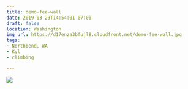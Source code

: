```yaml
---
title: demo-fee-wall
date: 2019-03-23T14:54:01-07:00
draft: false
location: Washington
img_url: https://d17enza3bfujl8.cloudfront.net/demo-fee-wall.jpg
tags:
- Northbend, WA
- Kyl
- climbing

---
```


![](https://d17enza3bfujl8.cloudfront.net/demo-fee-wall.jpg)

